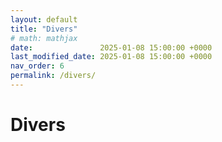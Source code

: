 ```yaml
---
layout: default
title: "Divers"
# math: mathjax
date:               2025-01-08 15:00:00 +0000
last_modified_date: 2025-01-08 15:00:00 +0000
nav_order: 6
permalink: /divers/
---
```


# Divers
